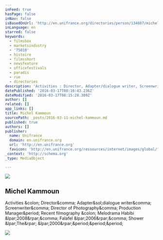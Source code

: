 ```yaml
---
inFeed: true
hasPage: false
inNav: false
isBasedOnUrl: 'http://en.unifrance.org/directories/person/134087/michel-kammoun'
inLanguage: en
starred: false
keywords:
  - filmsbox
  - marketsindustry
  - '75010'
  - histoire
  - filmsshort
  - newsfeature
  - officefestivals
  - paradis
  - rue
  - directories
description: 'Activities : Director, Adapter/dialogue writer, Screenwriter, Director of Photography, Production Manager. Recent filmography : Melodrama Habibi (2008), Falafel (2006), Shower (The) (2000)...'
datePublished: '2016-03-17T08:16:43.236Z'
dateModified: '2016-03-17T08:15:28.309Z'
author: []
related: []
app_links: []
title: Michel Kammoun
sourcePath: _posts/2016-03-11-michel-kammoun.md
published: true
authors: []
publisher:
  name: Unifrance
  domain: en.unifrance.org
  url: 'http://en.unifrance.org'
  favicon: 'http://en.unifrance.org/ressources/internet/images/global/favicon.gif'
_context: 'http://schema.org'
_type: MediaObject

---
```

![](https://the-grid-user-content.s3-us-west-2.amazonaws.com/3a02b894-cd81-4107-b1a3-320647a47d45.png)

<article style=""><h1>Michel Kammoun</h1><p>Activities &amp;colon; Director&amp;comma; Adapter&amp;sol;dialogue writer&amp;comma; Screenwriter&amp;comma; Director of Photography&amp;comma; Production Manager&amp;period; Recent filmography &amp;colon; Melodrama Habibi &amp;lpar;2008&amp;rpar;&amp;comma; Falafel &amp;lpar;2006&amp;rpar;&amp;comma; Shower &amp;lpar;The&amp;rpar; &amp;lpar;2000&amp;rpar;&amp;period;&amp;period;&amp;period;</p><img src="http://en.unifrance.org/ressources/internet/images/unifrance_placeholders/unifrance_placeholders_01_portrait_person_black.png" /></article>